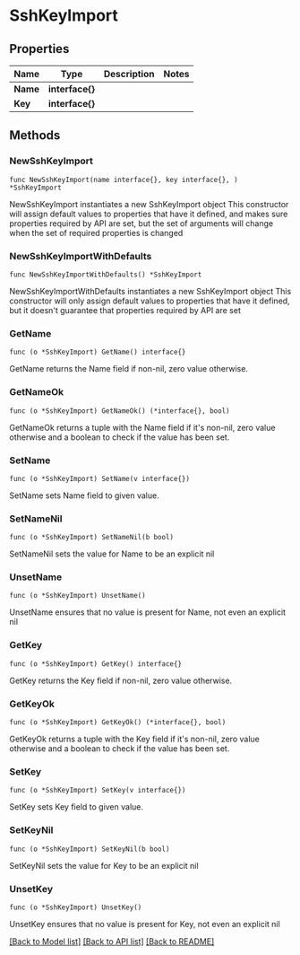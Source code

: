 # SshKeyImport

## Properties

Name | Type | Description | Notes
------------ | ------------- | ------------- | -------------
**Name** | **interface{}** |  | 
**Key** | **interface{}** |  | 

## Methods

### NewSshKeyImport

`func NewSshKeyImport(name interface{}, key interface{}, ) *SshKeyImport`

NewSshKeyImport instantiates a new SshKeyImport object
This constructor will assign default values to properties that have it defined,
and makes sure properties required by API are set, but the set of arguments
will change when the set of required properties is changed

### NewSshKeyImportWithDefaults

`func NewSshKeyImportWithDefaults() *SshKeyImport`

NewSshKeyImportWithDefaults instantiates a new SshKeyImport object
This constructor will only assign default values to properties that have it defined,
but it doesn't guarantee that properties required by API are set

### GetName

`func (o *SshKeyImport) GetName() interface{}`

GetName returns the Name field if non-nil, zero value otherwise.

### GetNameOk

`func (o *SshKeyImport) GetNameOk() (*interface{}, bool)`

GetNameOk returns a tuple with the Name field if it's non-nil, zero value otherwise
and a boolean to check if the value has been set.

### SetName

`func (o *SshKeyImport) SetName(v interface{})`

SetName sets Name field to given value.


### SetNameNil

`func (o *SshKeyImport) SetNameNil(b bool)`

 SetNameNil sets the value for Name to be an explicit nil

### UnsetName
`func (o *SshKeyImport) UnsetName()`

UnsetName ensures that no value is present for Name, not even an explicit nil
### GetKey

`func (o *SshKeyImport) GetKey() interface{}`

GetKey returns the Key field if non-nil, zero value otherwise.

### GetKeyOk

`func (o *SshKeyImport) GetKeyOk() (*interface{}, bool)`

GetKeyOk returns a tuple with the Key field if it's non-nil, zero value otherwise
and a boolean to check if the value has been set.

### SetKey

`func (o *SshKeyImport) SetKey(v interface{})`

SetKey sets Key field to given value.


### SetKeyNil

`func (o *SshKeyImport) SetKeyNil(b bool)`

 SetKeyNil sets the value for Key to be an explicit nil

### UnsetKey
`func (o *SshKeyImport) UnsetKey()`

UnsetKey ensures that no value is present for Key, not even an explicit nil

[[Back to Model list]](../README.md#documentation-for-models) [[Back to API list]](../README.md#documentation-for-api-endpoints) [[Back to README]](../README.md)


